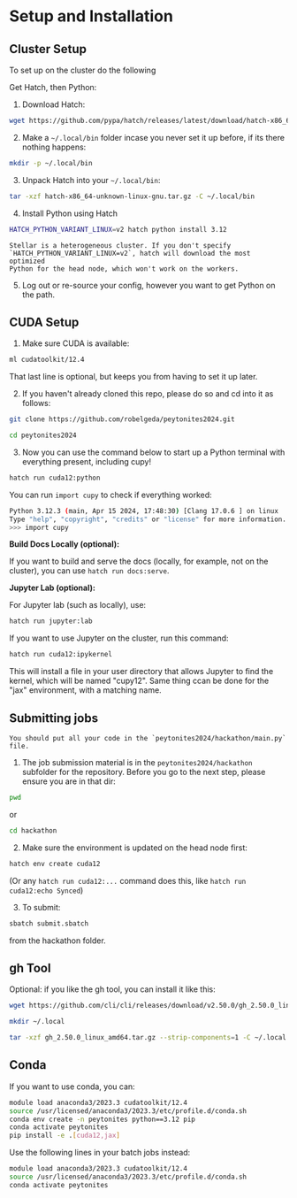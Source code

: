 # Setup and Installation

## Cluster Setup

To set up on the cluster do the following

Get Hatch, then Python:

1. Download Hatch:
```bash
wget https://github.com/pypa/hatch/releases/latest/download/hatch-x86_64-unknown-linux-gnu.tar.gz
```
2. Make a `~/.local/bin` folder incase you never set it up before, if its there nothing happens:
```bash
mkdir -p ~/.local/bin
```

3. Unpack Hatch into your `~/.local/bin`:
```bash
tar -xzf hatch-x86_64-unknown-linux-gnu.tar.gz -C ~/.local/bin
```

4. Install Python using Hatch
```bash
HATCH_PYTHON_VARIANT_LINUX=v2 hatch python install 3.12
```

```{WARNING}
Stellar is a heterogeneous cluster. If you don't specify
`HATCH_PYTHON_VARIANT_LINUX=v2`, hatch will download the most optimized
Python for the head node, which won't work on the workers.
```

5. Log out or re-source your config, however you want to get Python on the path.

## CUDA Setup

1. Make sure CUDA is available:

```bash
ml cudatoolkit/12.4
```

That last line is optional, but keeps you from having to set it up later. 

2. If you haven't already cloned this repo, please do so and cd into it as follows:

```bash
git clone https://github.com/robelgeda/peytonites2024.git
```

```bash
cd peytonites2024
```

3. Now you can use the command below to start up a Python terminal with everything present, including cupy!

```bash
hatch run cuda12:python
```

You can run `import cupy` to check if everything worked:

```bash
Python 3.12.3 (main, Apr 15 2024, 17:48:30) [Clang 17.0.6 ] on linux
Type "help", "copyright", "credits" or "license" for more information.
>>> import cupy
```

**Build Docs Locally (optional):**

If you want to build and serve the docs (locally, for example, not on the cluster), you can use `hatch run docs:serve`.

**Jupyter Lab (optional):**

For Jupyter lab (such as locally), use:

```bash
hatch run jupyter:lab
```

If you want to use Jupyter on the cluster, run this command:

```bash
hatch run cuda12:ipykernel
```

This will install a file in your user directory that allows Jupyter to find the
kernel, which will be named "cupy12". Same thing ccan be done for the "jax"
environment, with a matching name.

## Submitting jobs

```{TIP}
You should put all your code in the `peytonites2024/hackathon/main.py` file.
```

1. The job submission material is in the `peytonites2024/hackathon` subfolder for the repository. Before you go to the next step, please ensure you are in that dir:

```bash
pwd 
```
or 
```bash
cd hackathon
```

2. Make sure the environment is updated on the head node first:

```bash
hatch env create cuda12
```

(Or any `hatch run cuda12:...` command does this, like `hatch run cuda12:echo Synced`)

3. To submit:

```bash
sbatch submit.sbatch
```

from the hackathon folder.


## gh Tool

Optional: if you like the gh tool, you can install it like this:

```bash
wget https://github.com/cli/cli/releases/download/v2.50.0/gh_2.50.0_linux_amd64.tar.gz
```
```bash
mkdir ~/.local
```
```bash
tar -xzf gh_2.50.0_linux_amd64.tar.gz --strip-components=1 -C ~/.local
```

## Conda

If you want to use conda, you can:

```bash
module load anaconda3/2023.3 cudatoolkit/12.4
source /usr/licensed/anaconda3/2023.3/etc/profile.d/conda.sh
conda env create -n peytonites python==3.12 pip
conda activate peytonites
pip install -e .[cuda12,jax]
```

Use the following lines in your batch jobs instead:

```bash
module load anaconda3/2023.3 cudatoolkit/12.4
source /usr/licensed/anaconda3/2023.3/etc/profile.d/conda.sh
conda activate peytonites
```

